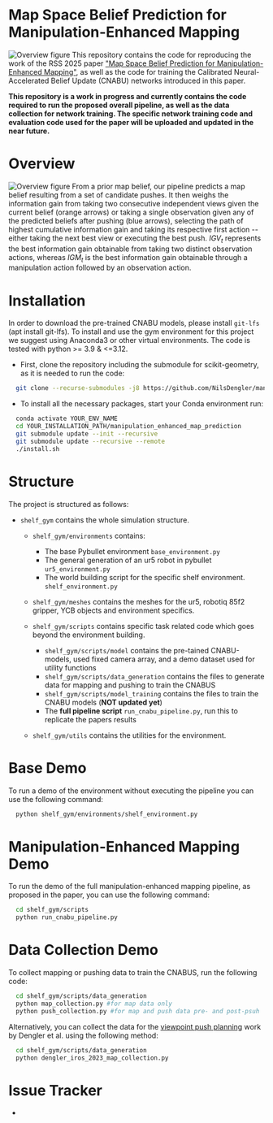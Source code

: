 # Map Space Belief Prediction for<br/> Manipulation-Enhanced Mapping
![Overview figure](./shelf_gym/images/overview.png)
This repository contains the code for reproducing the work of the RSS 2025 paper ["Map Space Belief Prediction for Manipulation-Enhanced Mapping"](https://arxiv.org/pdf/2502.20606), as well as the code for training the Calibrated Neural-Accelerated
Belief Update (CNABU) networks introduced in this paper. 

**This repository is a work in progress and currently contains the code required to run the proposed overall pipeline, as well as the data collection for network training.
The specific network training code and evaluation code used for the paper will be uploaded and updated in the near future.**

# Overview
![Overview figure](./shelf_gym/images/architecture.png)
From a prior map belief, our pipeline predicts a map belief resulting from a set of candidate pushes. It then weighs the information gain from taking two consecutive independent views given the current belief (orange arrows) or taking a single observation given any of the predicted beliefs after pushing (blue arrows), selecting the path of highest cumulative information gain and taking its respective first action -- either taking the next best view or executing the best push. $IGV_t$ represents the best information gain obtainable from taking two distinct observation actions, whereas $IGM_t$ is the best information gain obtainable through a manipulation action followed by an observation action.


# Installation
In order to download the pre-trained CNABU models, please install ```git-lfs``` (apt install git-lfs).
To install and use the gym environment for this project we suggest using Anaconda3 or other virtual environments.
The code is tested with python >= 3.9 & <=3.12. 

- First, clone the repository including the submodule for scikit-geometry, as it is needed to run the code:
```bash
  git clone --recurse-submodules -j8 https://github.com/NilsDengler/manipulation_enhanced_map_prediction
  ```

- To install all the necessary packages, start your Conda environment run:
```bash
  conda activate YOUR_ENV_NAME
  cd YOUR_INSTALLATION_PATH/manipulation_enhanced_map_prediction
  git submodule update --init --recursive
  git submodule update --recursive --remote
  ./install.sh
  ```

# Structure
The project is structured as follows:
- ```shelf_gym``` contains the whole simulation structure.
  - ```shelf_gym/environments``` contains:
    - The base Pybullet environment ```base_environment.py```
    - The general generation of an ur5 robot in pybullet ```ur5_environment.py```
    - The world building script for the specific shelf environment. ```shelf_environment.py```
  - ```shelf_gym/meshes``` contains the meshes for the ur5, robotiq 85f2 gripper, YCB objects and environment specifics.
  - ```shelf_gym/scripts``` contains specific task related code which goes beyond the environment building.
    - ```shelf_gym/scripts/model``` contains the pre-tained CNABU-models, used fixed camera array, and a demo dataset used for utility functions
    - ```shelf_gym/scripts/data_generation``` contains the files to generate data for mapping and pushing to train the CNABUS
    - ```shelf_gym/scripts/model_training``` contains the files to train the CNABU models (**NOT updated yet**)
    - The **full pipeline script** ```run_cnabu_pipeline.py```, run this to replicate the papers results

  - ```shelf_gym/utils``` contains the utilities for the environment.

  
# Base Demo
To run a demo of the environment without executing the pipeline you can use the following command:
```bash 
  python shelf_gym/environments/shelf_environment.py
```

# Manipulation-Enhanced Mapping Demo
To run the demo of the full manipulation-enhanced mapping pipeline, as proposed in the paper, you can use the following command:
```bash 
  cd shelf_gym/scripts
  python run_cnabu_pipeline.py
```

# Data Collection Demo
To collect mapping or pushing data to train the CNABUS, run the following code:
```bash 
  cd shelf_gym/scripts/data_generation
  python map_collection.py #for map data only
  python push_collection.py #for map and push data pre- and post-psuh
```
Alternatively, you can collect the data for the [viewpoint push planning](https://github.com/NilsDengler/view-point-pushing) work by Dengler et al. using the following method:
```bash 
  cd shelf_gym/scripts/data_generation
  python dengler_iros_2023_map_collection.py 
```

# Issue Tracker
 - 

